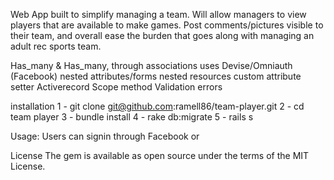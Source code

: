 Web App built to simplify managing a team.  Will allow managers to view players that are available to make games.  Post comments/pictures visible to their team, and overall ease the burden that goes along with managing an adult rec sports team.

Has_many & Has_many, through associations
uses Devise/Omniauth (Facebook)
nested attributes/forms
nested resources
custom attribute setter
Activerecord Scope method
Validation errors


installation
1 - git clone git@github.com:ramell86/team-player.git
2 - cd team player
3 - bundle install
4 - rake db:migrate
5 - rails s

Usage:
Users can signin through Facebook or 

License
The gem is available as open source under the terms of the MIT License.


